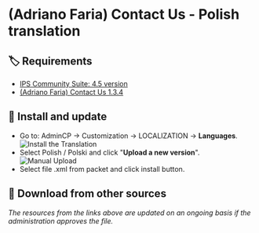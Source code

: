 # (Adriano Faria) Contact Us - Polish translation

## 🏷️ Requirements

- [IPS Community Suite: 4.5 version](https://invisioncommunity.com/)
- [(Adriano Faria) Contact Us 1.3.4](https://invisioncommunity.com/files/file/7479-contact-us/)

## 🧰 Install and update

- Go to: AdminCP -> Customization -> LOCALIZATION -> **Languages**.  
  ![Install the Translation](https://files.axendev.net/github/lang/acpLang.png)
- Select Polish / Polski and click "**Upload a new version**".  
  ![Manual Upload](https://files.axendev.net/github/lang/uploadNewVersion.png)
- Select file .xml from packet and click install button.

## 🔌 Download from other sources

_The resources from the links above are updated on an ongoing basis if the administration approves the file._
